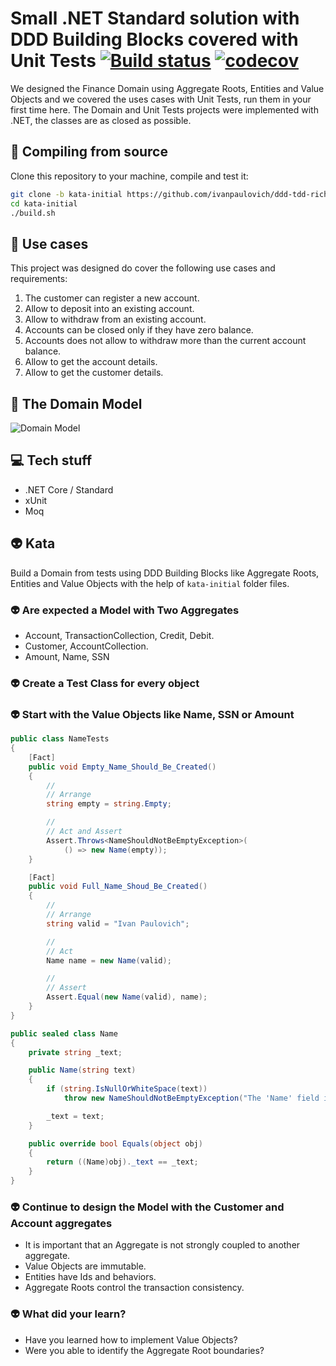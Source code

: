 # Small .NET Standard solution with DDD Building Blocks covered with Unit Tests [![Build status](https://ci.appveyor.com/api/projects/status/ujilt0luhnvpm4to?svg=true)](https://ci.appveyor.com/project/ivanpaulovich/ddd-tdd-rich-domain) [![codecov](https://codecov.io/gh/ivanpaulovich/ddd-tdd-rich-domain/branch/master/graph/badge.svg)](https://codecov.io/gh/ivanpaulovich/ddd-tdd-rich-domain)

We designed the Finance Domain using Aggregate Roots, Entities and Value Objects and we covered the uses cases with Unit Tests, run them in your first time here. The Domain and Unit Tests projects were implemented with .NET, the classes are as closed as possible.

## :gem: Compiling from source

Clone this repository to your machine, compile and test it:

```sh
git clone -b kata-initial https://github.com/ivanpaulovich/ddd-tdd-rich-domain-model-dojo-kata.git kata-initial
cd kata-initial
./build.sh
```

## :construction_worker: Use cases

This project was designed do cover the following use cases and requirements:

1. The customer can register a new account.
2. Allow to deposit into an existing account.
3. Allow to withdraw from an existing account.
4. Accounts can be closed only if they have zero balance.
5. Accounts does not allow to withdraw more than the current account balance.
6. Allow to get the account details.
7. Allow to get the customer details.

## :memo: The Domain Model

![Domain Model](https://raw.githubusercontent.com/ivanpaulovich/ddd-tdd-rich-domain-model-dojo-kata/final-solution/docs/ddd-tdd-rich-domain-model.png)

## :computer: Tech stuff

* .NET Core / Standard
* xUnit
* Moq

## :alien: Kata

Build a Domain from tests using DDD Building Blocks like Aggregate Roots, Entities and Value Objects with the help of `kata-initial` folder files.

### :alien: Are expected a Model with Two Aggregates

* Account, TransactionCollection, Credit, Debit.
* Customer, AccountCollection.
* Amount, Name, SSN

### :alien: Create a Test Class for every object
### :alien: Start with the Value Objects like Name, SSN or Amount

```csharp
public class NameTests
{
    [Fact]
    public void Empty_Name_Should_Be_Created()
    {
        //
        // Arrange
        string empty = string.Empty;

        //
        // Act and Assert
        Assert.Throws<NameShouldNotBeEmptyException>(
            () => new Name(empty));
    }

    [Fact]
    public void Full_Name_Shoud_Be_Created()
    {
        //
        // Arrange
        string valid = "Ivan Paulovich";

        //
        // Act
        Name name = new Name(valid);

        //
        // Assert
        Assert.Equal(new Name(valid), name);
    }
}
```

```csharp
public sealed class Name
{
    private string _text;

    public Name(string text)
    {
        if (string.IsNullOrWhiteSpace(text))
            throw new NameShouldNotBeEmptyException("The 'Name' field is required");

        _text = text;
    }

    public override bool Equals(object obj)
    {
        return ((Name)obj)._text == _text;
    }
}
```

### :alien: Continue to design the Model with the Customer and Account aggregates

* It is important that an Aggregate is not strongly coupled to another aggregate.
* Value Objects are immutable.
* Entities have Ids and behaviors.
* Aggregate Roots control the transaction consistency.

### :alien: What did your learn?

* Have you learned how to implement Value Objects?
* Were you able to identify the Aggregate Root boundaries?
